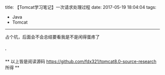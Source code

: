 title: 【Tomcat学习笔记】一次请求处理过程
date: 2017-05-19 18:04:04
tags:
- Java
- Tomcat
---
占个坑，后面会不会总结要看我是不是闲得蛋疼了

##### .
** 以上皆是阅读源码 https://github.com/fdx321/tomcat8.0-source-research 所得 **
